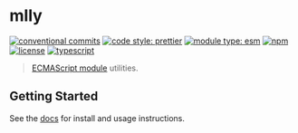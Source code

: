 # mlly

[![conventional commits](https://img.shields.io/badge/conventional%20commits-1.0.0-yellow.svg)](https://conventionalcommits.org)
[![code style: prettier](https://img.shields.io/badge/code_style-prettier-ff69b4.svg)](https://github.com/prettier/prettier)
[![module type: esm](https://img.shields.io/badge/module%20type-esm-brightgreen)](https://github.com/voxpelli/badges-cjs-esm)
[![npm](https://img.shields.io/npm/v/@flex-development/mlly.svg)](https://npmjs.com/package/@flex-development/mlly)
[![license](https://img.shields.io/github/license/flex-development/mlly.svg)](LICENSE.md)
[![typescript](https://badgen.net/badge/-/typescript?color=2a72bc&icon=typescript&label)](https://typescriptlang.org)

> [ECMAScript module][1] utilities.

## Getting Started

See the [docs][2] for install and usage instructions.

[1]: https://nodejs.org/api/esm.html
[2]: https://mlly.vercel.app/
